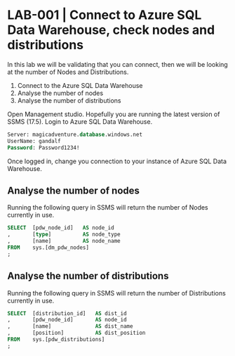 # LAB-001 | Connect to Azure SQL Data Warehouse, check nodes and distributions  
In this lab we will be validating that you can connect, then we will be looking at the number of Nodes and Distributions.

1. Connect to the Azure SQL Data Warehouse
2. Analyse the number of nodes
3. Analyse the number of distributions 

Open Management studio. Hopefully you are running the latest version of SSMS (17.5).
Login to Azure SQL Data Warehouse. 

```sql
Server: magicadventure.database.windows.net
UserName: gandalf
Password: Password1234!
```

Once logged in, change you connection to your instance of Azure SQL Data Warehouse. 

## Analyse the number of nodes
Running the following query in SSMS will return the number of Nodes currently in use. 
```sql
SELECT  [pdw_node_id]   AS node_id
,       [type]          AS node_type
,       [name]          AS node_name
FROM    sys.[dm_pdw_nodes]
;
```

## Analyse the number of distributions 
Running the following query in SSMS will return the number of Distributions currently in use. 
```sql
SELECT  [distribution_id]   AS dist_id
,       [pdw_node_id]       AS node_id
,       [name]              AS dist_name
,       [position]          AS dist_position
FROM    sys.[pdw_distributions]
;
```
